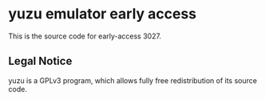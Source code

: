 yuzu emulator early access
=============

This is the source code for early-access 3027.

## Legal Notice

yuzu is a GPLv3 program, which allows fully free redistribution of its source code.
